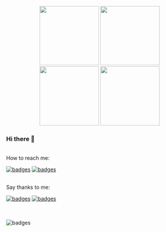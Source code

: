 
<div align="center">
<img src="https://c4.wallpaperflare.com/wallpaper/203/859/712/ukrainian-flag-wallpaper-preview.jpg" height="160px" />
<img src="https://s.dou.ua/img/announces/Fuck_You_Russia_cover.png" height="160px" />
</div>

<div align="center">
<img src="https://github-readme-stats.vercel.app/api?username=xyzroe&show_icons=true&theme=merko" height="160px" />
<img src="https://github-readme-stats.vercel.app/api/top-langs/?username=xyzroe&layout=compact&theme=merko" height="160px" />
</div>

### Hi there 👋
  
  
<br>
How to reach me:

[![badges](https://badges.aleen42.com/src/telegram.svg)](https://t.me/xyzroe) 
[![badges](https://badges.aleen42.com/src/wechat.svg)](https://github.com/xyzroe/xyzroe/blob/main/wechat.png)

<br>
Say thanks to me:

[![badges](https://badges.aleen42.com/src/buymeacoffee.svg)](https://www.buymeacoffee.com/xyzroe) 
[![badges](https://badges.aleen42.com/src/paypal.svg)](http://paypal.me/xyzroe) 

<br><br>
![badges](http://ForTheBadge.com/images/badges/built-with-love.svg)

<!--
**xyzroe/xyzroe** is a ✨ _special_ ✨ repository because its `README.md` (this file) appears on your GitHub profile.

Here are some ideas to get you started:

- 🔭 I’m currently working on ...
- 🌱 I’m currently learning ...
- 👯 I’m looking to collaborate on ...
- 🤔 I’m looking for help with ...
- 💬 Ask me about ...
- 📫 How to reach me: ...
- 😄 Pronouns: ...
- ⚡ Fun fact: ...
-->
